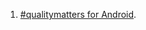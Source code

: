 1. [#qualitymatters for Android](https://artemzin.com/blog/android-development-culture-the-document-qualitymatters/).
